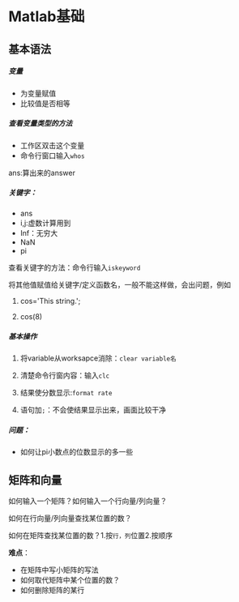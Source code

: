 # 												Matlab基础

## 基本语法

##### 变量

- 为变量赋值
- 比较值是否相等

##### 查看变量类型的方法

- 工作区双击这个变量
- 命令行窗口输入`whos`

ans:算出来的answer

##### 关键字：

- ans
- i,j:虚数计算用到
- Inf：无穷大
- NaN
- pi

查看关键字的方法：命令行输入`iskeyword`

将其他值赋值给关键字/定义函数名，一般不能这样做，会出问题，例如

1. cos='This string.';

2. cos(8)

##### 基本操作

1. 将variable从worksapce消除：`clear variable名`

2. 清楚命令行窗内容：输入`clc`

3. 结果使分数显示:`format rate`

4. 语句加`;`：不会使结果显示出来，画面比较干净

##### 问题：

- 如何让pi小数点的位数显示的多一些

  

## 矩阵和向量

如何输入一个矩阵？如何输入一个行向量/列向量？

如何在行向量/列向量查找某位置的数？

如何在矩阵查找某位置的数？1.按`行，列`位置2.按顺序

**难点**：

- 在矩阵中写小矩阵的写法
- 如何取代矩阵中某个位置的数？
- 如何删除矩阵的某行
